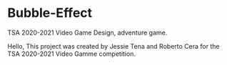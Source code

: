 # Bubble-Effect
TSA 2020-2021 Video Game Design, adventure game.

Hello, This project was created by Jessie Tena and Roberto Cera for the TSA 2020-2021 Video Gamme competition.
